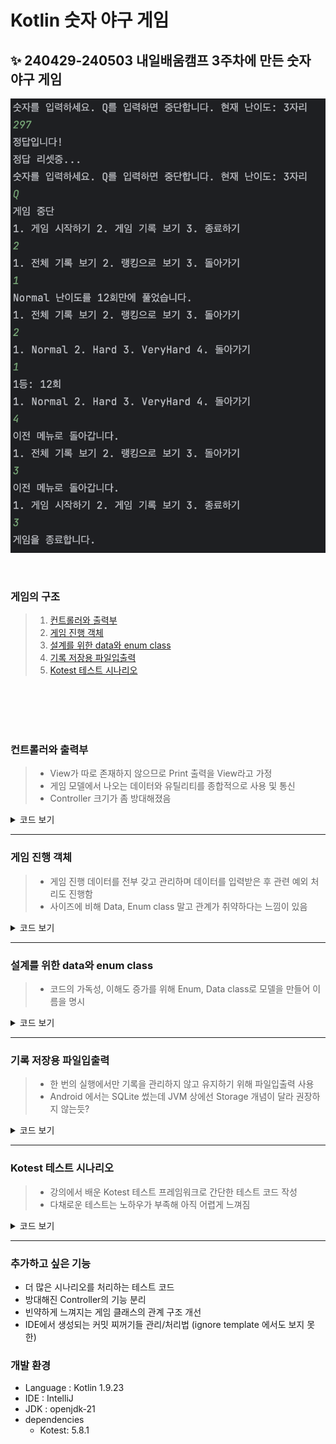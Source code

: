 # Kotlin 숫자 야구 게임

## ✨ 240429-240503 내일배움캠프 3주차에 만든 숫자 야구 게임

![실행 스크린샷](Screenshot.png)

<br/>
<h3>게임의 구조</h3>

> 1. [컨트롤러와 출력부](#컨트롤러와-출력부)
> 2. [게임 진행 객체](#게임-진행-객체)
> 3. [설계를 위한 data와 enum class](#설계를-위한-data와-enum-class)
> 4. [기록 저장용 파일입출력](#기록-저장용-파일입출력)
> 5. [Kotest 테스트 시나리오](#Kotest-테스트-시나리오)

<br/>
<br/>
<br/>
<br/>

### 컨트롤러와 출력부

>- View가 따로 존재하지 않으므로 Print 출력을 View라고 가정
>- 게임 모델에서 나오는 데이터와 유틸리티를 종합적으로 사용 및 통신
>- Controller 크기가 좀 방대해졌음

<details><summary>코드 보기</summary>

[Main.kt로 이동](src/main/kotlin/Main.kt)

```kotlin
/**
 * 게임 기본 메뉴를 출력한다.
 *
 */
fun showMenu() {
    println("< 게임을 시작합니다 >")

    do {
        println("1. 게임 시작하기 2. 게임 기록 보기 3. 종료하기")
        val menuInput = readln()

        when (menuInput) {
            "1" -> startGame()
            "2" -> showGameRecordMenu()
            "3" -> println("게임을 종료합니다.")
            else -> println("잘못 입력하셨습니다.")
        }
    } while (menuInput != "3")
}

/* 게임 기록 조회, 게임 난이도 선택, 랭킹 메뉴등 동일*/
// showGameRecordMenu()
// showGameRecordRankingMenu(records: List<String>)
```

Game 객체로 난이도를 정한 후 게임을 시작함

```kotlin
/**
 * 현재 진행중인 게임의 난이도 설정을 바꾼다.
 *
 * @param game: 현재 진행중인 게임 인스턴스
 */
fun setGameDifficulty(game: NumberBaseballGame) {
    while (true) {
        println("게임 난이도를 선택해주세요.")
        println("1. 보통(3자리) 2. 어려움(4자리) 3. 매우 어려움(5자리)")
        val difficultyInput = readln()

        game.difficulty = when (difficultyInput) {
            "1" -> NumberBaseballDifficulty.Normal
            "2" -> NumberBaseballDifficulty.Hard
            "3" -> NumberBaseballDifficulty.VeryHard
            else -> {
                println("입력값이 올바르지 않습니다.")
                continue
            }
        }

        break
    }
}
```

```kotlin
/**
 * 게임 인스턴스를 만들고 게임을 진행한다.
 *
 */
fun startGame() {
    val game = NumberBaseballGame()

    setGameDifficulty(game)

    while (true) {
        println("숫자를 입력하세요. Q를 입력하면 중단합니다. 현재 난이도: ${game.difficulty.length}자리")
        val input = readln()

        if (input == "Q") {
            println("게임 중단")
            return
        }

        with(game) {
            val status: NumberBaseballGameStatus

            try {
                status = checkInput(input)
            } catch (e: Exception) {
                println(e.message)
                return@with
            }

            when (status) {
                NumberBaseballGameStatus.Correct -> {
                    try {
                        baseballIOUtils.addGameRecord(game.getGameRecord())
                    } catch (e: Exception) {
                        println("게임 기록에 실패했습니다. :" + e.message)
                    }

                    println("정답입니다!")
                    println("정답 리셋중...")
                    resetGame()
                }

                NumberBaseballGameStatus.Progress -> {
                    getCurrentGameBallCount {
                        if (it.strike != 0) print("${it.strike}스트라이크 ")
                        if (it.ball != 0) print("${it.ball}볼 ")
                        println()
                    }
                }

                NumberBaseballGameStatus.Nothing -> {
                    println("Nothing")
                }
            }
        }
    }
}
```
</details>

---

### 게임 진행 객체

>- 게임 진행 데이터를 전부 갖고 관리하며 데이터를 입력받은 후 관련 예외 처리도 진행함
>- 사이즈에 비해 Data, Enum class 말고 관계가 취약하다는 느낌이 있음

<details><summary>코드 보기</summary>

[NumberBaseballGame.kt로 이동](src/main/kotlin/NumberBaseballGame.kt)

```kotlin
// 테스트 코드 작성용 answer 생성자
class NumberBaseballGame(private var answer: String = "") {
    // 직접적인 set 방지
    private var numberBaseballCount = NumberBaseballCount(0, 0)
    private var inputCount: Int = 0

    // 난이도 설정이 진행되면 게임 시작으로 간주하는 Setter 설정
    var difficulty: NumberBaseballDifficulty = NumberBaseballDifficulty.Normal
        set(value) {
            field = value
            this.resetGame()
        }
```

<h2>게임이 초기화될 때:</h2>

```kotlin
/**
 * 현재 게임 상태를 초기화합니다.
 *
 */
fun resetGame() {
    this.resetAnswer()
    this.resetGameCount(true)
}

/**
 * 현재 게임 정답을 초기화합니다.
 *
 */
private fun resetAnswer() {
    this.answer = ""

    do {
        this.answer = (0..9).toList().shuffled().slice(0 until this.difficulty.length).joinToString("")
    } while (this.answer.first() == '0')
}

/**
 * 숫자 야구 게임에 사용중인 카운팅 변수를 초기화합니다.
 *
 */
private fun resetGameCount(withInput: Boolean = false) {
    this.numberBaseballCount.strike = 0
    this.numberBaseballCount.ball = 0
    if (withInput) this.inputCount = 0
}
```

<h2>Controller로부터 입력값을 받아 처리할 때:</h2>

```kotlin
    /**
     * 정답과 비교해 현재 게임 상태에 맞는 NumberBaseballGameStatus를 반환합니다.
     *
     * @return NumberBaseballGameStatus
     */
    private fun validateAnswer(): NumberBaseballGameStatus {
        return when {
            this.numberBaseballCount.strike == this.answer.length -> NumberBaseballGameStatus.Correct
            this.numberBaseballCount.strike > 0 || this.numberBaseballCount.ball > 0 -> NumberBaseballGameStatus.Progress
            else -> NumberBaseballGameStatus.Nothing
        }
    }

    /**
     * 입력받은 값을 정답과 비교해 NumberBaseballGameStatus로 정답 여부를 반환합니다
     *
     * @param input: 입력받은 값
     * @return NumberBaseballGameStatus: Nothing, Progress, Correct 세 가지 상태중 하나입니다.
     */
    fun checkInput(input: String): NumberBaseballGameStatus {
        val inputCharList = Regex("""\d""").findAll(input).map { it.value.single() }.toList()
        val answerLength = this.answer.length

        if (inputCharList.count() != answerLength) { throw Exception("입력값이 올바르지 않습니다.") }
        if (inputCharList.first() == '0') { throw Exception("첫 번째 숫자는 0이 될 수 없습니다.") }
        if (inputCharList.distinct().count() < answerLength) { throw Exception("중복 값이 있습니다.") }

        this.resetGameCount()
        this.increaseInputCount()

        (0 until answerLength).forEach { index ->
            if (this.answer[index] == inputCharList[index]) { this.numberBaseballCount.strike++ }
            else if (this.answer.contains(inputCharList[index])) { this.numberBaseballCount.ball++ }
        }

        return this.validateAnswer()
    }
```

<h2>Controller가 게임의 정보를 필요로 할 때:<h2/>

```kotlin
    /**
     * 현재 스트라이크, 볼 카운트를 담고 있는 NumberBaseballCount 객체를 completion으로 전달합니다.
     *
     * @param completion: Strike, Ball 정보를 가진 NumberBaseballCount를 전달합니다
     */
    fun getCurrentGameBallCount(completion: (NumberBaseballCount) -> Unit) {
        completion(this.numberBaseballCount)
    }

    /**
     * 현재 게임 기록을 반환합니다.
     *
     */
    fun getGameRecord() = NumberBaseballGameRecord(this.difficulty, this.inputCount)
```

</details>

---

### 설계를 위한 data와 enum class

> - 코드의 가독성, 이해도 증가를 위해 Enum, Data class로 모델을 만들어 이름을 명시

<details><summary>코드 보기</summary>

[model package로 이동](src/main/kotlin/model)

```kotlin
data class NumberBaseballCount(var strike: Int, var ball: Int)

enum class NumberBaseballDifficulty(var length: Int) {
    Normal(3),
    Hard(4),
    VeryHard(5)
}

data class NumberBaseballGameRecord(val difficulty: NumberBaseballDifficulty, val inputCount: Int)

enum class NumberBaseballGameStatus {
    Nothing,
    Progress,
    Correct
}
```

```kotlin
// 객체로 관리
fun getCurrentGameBallCount(completion: (NumberBaseballCount) -> Unit)
// 사용
getCurrentGameBallCount {
    if (it.strike != 0) print("${it.strike}스트라이크 ")
    if (it.ball != 0) print("${it.ball}볼 ")
    println()
}
```

</details>

---

### 기록 저장용 파일입출력

> - 한 번의 실행에서만 기록을 관리하지 않고 유지하기 위해 파일입출력 사용
> - Android 에서는 SQLite 썼는데 JVM 상에선 Storage 개념이 달라 권장하지 않는듯?

<details><summary>코드 보기</summary>

[GameRecordIOUtils](src/main/kotlin/utils/GameRecordIOUtils.kt)
```kotlin
class GameRecordIOUtils private constructor() {
    private val file = File(Constants.RECORD_FILE_PATH)

    /**
     * 게임 기록을 파일에서 읽어 줄마다 구분해 반환합니다.
     *
     * @return 게임 기록이 담긴 List<String>
     */
    fun getGameRecords(): List<String> {
        if (this.file.readLines().isEmpty()) throw Exception("게임 기록이 없습니다.")

        return this.file.readLines()
    }

    /**
     * NumberBaseballGameRecord에서 난이도와 입력 횟수를 얻어 파일에 기록합니다.
     *
     * @param 한 게임이 끝난 기록이 담긴 NumberBaseballGameRecord
     */
    fun addGameRecord(gameRecord: NumberBaseballGameRecord) {
        this.file.appendText("${gameRecord.difficulty.name}:${gameRecord.inputCount}\n")
    }

    companion object {
        private var instance: GameRecordIOUtils? = null

        /**
         * 유틸리티는 Singleton instance로 관리
         *
         */
        fun getInstance(): GameRecordIOUtils = instance ?: GameRecordIOUtils()
    }
}
```
</details>

---

### Kotest 테스트 시나리오

> - 강의에서 배운 Kotest 테스트 프레임워크로 간단한 테스트 코드 작성
> - 다채로운 테스트는 노하우가 부족해 아직 어렵게 느껴짐

<details><summary>코드 보기</summary>

[NumberBaseballTest.kt](src/test/kotlin/NumberBaseballTest.kt)
```kotlin
class NumberBaseballTest : BehaviorSpec({

    Given("정답이 384, 입력이 318 일때") {
        val game = NumberBaseballGame("384")
        val input = "318"

        When("입력하고 볼 카운트를 체크하면") {
            var strike = 0
            var ball = 0
            val status = game.checkInput(input)
            game.getCurrentGameBallCount {
                strike = it.strike
                ball = it.ball
            }

            Then("1스트라이크 1볼이어야 한다") {
                status shouldBe NumberBaseballGameStatus.Progress
                strike shouldBe 1
                ball shouldBe 1
            }
        }
    }

    /* 그 외 입력값 시나리오 */

    Given("정답이 384, 입력이 30 일때") {
        val game = NumberBaseballGame("384")
        val input = "30"

        When("입력하면") {
            val exception = shouldThrow<Exception> { game.checkInput(input) }

            Then("입력값이 올바르지 않아야 한다") {
                exception.message shouldBe "입력값이 올바르지 않습니다."
            }
        }
    }

    /* 그 외 예외처리 시나리오 */
})
```
</details>

---

### 추가하고 싶은 기능

- 더 많은 시나리오를 처리하는 테스트 코드
- 방대해진 Controller의 기능 분리
- 빈약하게 느껴지는 게임 클래스의 관계 구조 개선
- IDE에서 생성되는 커밋 찌꺼기들 관리/처리법 (ignore template 에서도 보지 못한)


### 개발 환경

- Language : Kotlin 1.9.23
- IDE : IntelliJ
- JDK : openjdk-21
- dependencies
  - Kotest: 5.8.1
